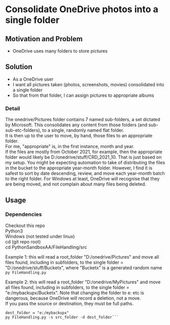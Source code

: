 # Consolidate OneDrive photos into a single folder

## Motivation and Problem
-  OneDrive uses many folders to store pictures
## Solution
-  As a OneDrive user
-  I want all pictures taken (photos, screenshots, movies) consolidated into a single folder
-  So that from that folder, I can assign pictures to  appropriate albums
### Detail
The onedrive/Pictures folder contains 7 named sub-folders, a set dictated by Microsoft. 
This consolidates any content from those folders (and sub-sub-etc-folders), to a single, randomly named flat folder.  
It is then up to the user to move, by hand, those files to an appropriate folder.  
For me, "appropriate" is, in the first instance, month and year.  
If the files are mostly from October 2021, for example, then the appropriate folder would likely be D:/onedrive/stuff/CRD_2021_10. That is just based on my setup.
You might be expecting automation to take of distributing the files in the bucket to the appropriate year-month folder. 
However, I find it is safest to sort by date descending, review, and move each year-month batch to the right folder. For Windows at least, OneDrive will recognise 
that they are being moved, and not complain about many files being deleted.

## Usage
### Dependencies
Checkout this repo  
Python3  
Windows (not tested under linux)  
cd (git repo root)  
cd PythonSandboxAA/FileHandling/src  

Example 1: this will read a root_folder "D:/onedrive/Pictures" and move all files found, including in subfolders, to the single folder = "D:/onedrive/stuff/Bucketx", 
where "Bucketx" is a generated random name  
```py FileHandling.py ```  

Example 2: this will read a root_folder "D:/onedrive/MyPictures" and move all files found, including in subfolders, to the single folder = "e:/mybackupx/Bucketx".   Note that changing the folder to e: etc is dangerous, because OneDrive will record a deletion, not a move.  
If you pass the source or destination, they must be full paths.  
```src_folder = "D:/onedrive/MyPictures"  
dest_folder = "e:/mybackupx"  
py FileHandling.py -s src_folder -d dest_folder```  
